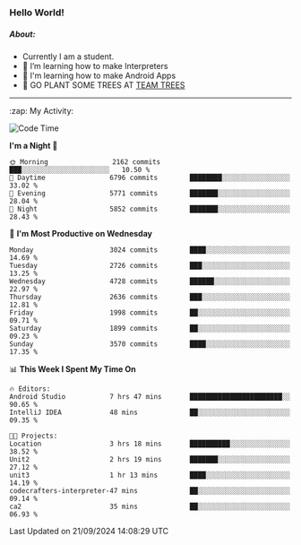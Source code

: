 ### Hello World!

##### About:
- Currently I am a student.
- 🌱 I’m learning how to make Interpreters
- 🌱 I'm learning how to make Android Apps
- 🌱 GO PLANT SOME TREES AT [TEAM TREES](https://teamtrees.org/)

---
  <summary>:zap: My Activity:</summary>
  
<!--START_SECTION:waka-->
![Code Time](http://img.shields.io/badge/Code%20Time-1%2C472%20hrs%2029%20mins-blue)

**I'm a Night 🦉** 

```text
🌞 Morning                2162 commits        ███░░░░░░░░░░░░░░░░░░░░░░   10.50 % 
🌆 Daytime                6796 commits        ████████░░░░░░░░░░░░░░░░░   33.02 % 
🌃 Evening                5771 commits        ███████░░░░░░░░░░░░░░░░░░   28.04 % 
🌙 Night                  5852 commits        ███████░░░░░░░░░░░░░░░░░░   28.43 % 
```
📅 **I'm Most Productive on Wednesday** 

```text
Monday                   3024 commits        ████░░░░░░░░░░░░░░░░░░░░░   14.69 % 
Tuesday                  2726 commits        ███░░░░░░░░░░░░░░░░░░░░░░   13.25 % 
Wednesday                4728 commits        ██████░░░░░░░░░░░░░░░░░░░   22.97 % 
Thursday                 2636 commits        ███░░░░░░░░░░░░░░░░░░░░░░   12.81 % 
Friday                   1998 commits        ██░░░░░░░░░░░░░░░░░░░░░░░   09.71 % 
Saturday                 1899 commits        ██░░░░░░░░░░░░░░░░░░░░░░░   09.23 % 
Sunday                   3570 commits        ████░░░░░░░░░░░░░░░░░░░░░   17.35 % 
```


📊 **This Week I Spent My Time On** 

```text
🔥 Editors: 
Android Studio           7 hrs 47 mins       ███████████████████████░░   90.65 % 
IntelliJ IDEA            48 mins             ██░░░░░░░░░░░░░░░░░░░░░░░   09.35 % 

🐱‍💻 Projects: 
Location                 3 hrs 18 mins       ██████████░░░░░░░░░░░░░░░   38.52 % 
Unit2                    2 hrs 19 mins       ███████░░░░░░░░░░░░░░░░░░   27.12 % 
unit3                    1 hr 13 mins        ████░░░░░░░░░░░░░░░░░░░░░   14.19 % 
codecrafters-interpreter-47 mins             ██░░░░░░░░░░░░░░░░░░░░░░░   09.14 % 
ca2                      35 mins             ██░░░░░░░░░░░░░░░░░░░░░░░   06.93 % 
```


 Last Updated on 21/09/2024 14:08:29 UTC
<!--END_SECTION:waka-->
